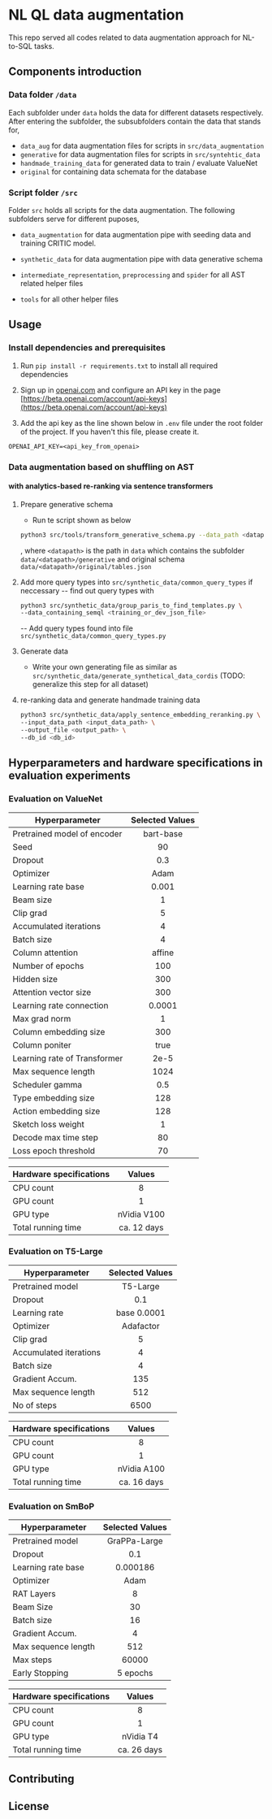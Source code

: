 # NL QL data augmentation

This repo served all codes related to data augmentation approach for NL-to-SQL tasks.

## Components introduction

### Data folder `/data`

Each subfolder under `data` holds the data for different datasets respectively. After entering the subfolder, the subsubfolders contain the data that stands for,

- `data_aug` for data augmentation files for scripts in `src/data_augmentation`
- `generative` for data augmentation files for scripts in `src/syntehtic_data`
- `handmade_training_data` for generated data to train / evaluate ValueNet
- `original` for containing data schemata for the database

### Script folder `/src`

Folder `src` holds all scripts for the data augmentation. The following subfolders serve for different puposes,

- `data_augmentation` for data augmentation pipe with seeding data and training CRITIC model.
  
- `synthetic_data` for data augmentation pipe with data generative schema
  
- `intermediate_representation`, `preprocessing` and `spider` for all AST related helper files

- `tools` for all other helper files

## Usage

### Install dependencies and prerequisites

1. Run `pip install -r requirements.txt` to install all required dependencies

2. Sign up in [openai.com](https://openai.com/api/) and configure an API key in the page [https://beta.openai.com/account/api-keys](https://beta.openai.com/account/api-keys)

3. Add the api key as the line shown below in `.env` file under the root folder of the project. If you haven't this file, please create it.

```shell
OPENAI_API_KEY=<api_key_from_openai>
```

### Data augmentation based on shuffling on AST


#### with analytics-based re-ranking via sentence transformers

1. Prepare generative schema
   - Run te script shown as below

   ```bash
   python3 src/tools/transform_generative_schema.py --data_path <datapath>
   ```

   , where `<datapath>` is the path in `data` which contains the subfolder `data/<datapath>/generative` and original schema `data/<datapath>/original/tables.json`

2. Add more query types into `src/synthetic_data/common_query_types` if neccessary
   -- find out query types with

   ```bash
   python3 src/synthetic_data/group_paris_to_find_templates.py \
   --data_containing_semql <training_or_dev_json_file>
   ```

   -- Add query types found into file `src/synthetic_data/common_query_types.py`

3. Generate data
   - Write your own generating file as similar as `src/synthetic_data/generate_synthetical_data_cordis` (TODO: generalize this step for all dataset)
4. re-ranking data and generate handmade training data

   ```bash
   python3 src/synthetic_data/apply_sentence_embedding_reranking.py \
   --input_data_path <input_data_path> \
   --output_file <output_path> \
   --db_id <db_id>
   ``` 

## Hyperparameters and hardware specifications in evaluation experiments

### Evaluation on ValueNet

|Hyperparameter|Selected Values|
|--|:---:|
|Pretrained model of encoder|bart-base
|Seed | 90 |
|Dropout | 0.3|
|Optimizer| Adam|
|Learning rate base| 0.001|
|Beam size|1|
|Clip grad |5|
|Accumulated iterations | 4 |
|Batch size| 4 |
|Column attention| affine|
|Number of epochs| 100|
|Hidden size| 300|
|Attention vector size| 300|
|Learning rate connection| 0.0001|
|Max grad norm| 1|
|Column embedding size |300|
|Column poniter| true|
|Learning rate of Transformer| 2e-5|
|Max sequence length| 1024|
|Scheduler gamma| 0.5|
|Type embedding size| 128|
|Action embedding size| 128|
|Sketch loss weight| 1|
|Decode max time step| 80|
|Loss epoch threshold| 70|

|Hardware specifications|Values|
|:--|:---:|
|CPU count|8|
|GPU count|1|
|GPU type|nVidia V100|
|Total running time| ca. 12 days|

### Evaluation on T5-Large

|Hyperparameter|Selected Values|
|--|:---:|
|Pretrained model| T5-Large|
|Dropout| 0.1| 
|Learning rate| base 0.0001|
|Optimizer| Adafactor|
|Clip grad| 5|
|Accumulated iterations| 4|
|Batch size| 4|
|Gradient Accum.| 135|
|Max sequence length| 512|
|No of steps| 6500|

|Hardware specifications|Values|
|:--|:---:|
|CPU count| 8|
|GPU count| 1|
|GPU type| nVidia A100|
|Total running time| ca. 16 days|

### Evaluation on SmBoP

|Hyperparameter|Selected Values|
|--|:---:|
|Pretrained model| GraPPa-Large|
|Dropout| 0.1|
|Learning rate base| 0.000186|
|Optimizer| Adam|
|RAT Layers| 8|
|Beam Size| 30|
|Batch size| 16|
|Gradient Accum.| 4|
|Max sequence length| 512|
|Max steps| 60000|
|Early Stopping |5 epochs|

|Hardware specifications|Values|
|:--|:---:|
|CPU count| 8|
|GPU count| 1|
|GPU type| nVidia T4|
|Total running time |ca. 26 days|

## Contributing

## License
